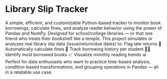 # Library Slip Tracker
A simple, efficient, and customizable Python-based tracker to monitor book borrowings, calculate fines, and analyze reader behavior using the power of Pandas and NumPy. Designed for school/college libraries — or that one friend who treats their bookshelf like a temple.  This project simulates or analyzes real library slip data (issue/return/due dates) to:  Flag late returns 📅  Automatically calculate fines 💸  Track borrowing history per student 🧑‍🎓  Identify most borrowed books 📈  Visualize monthly reading trends 📊  Perfect for data enthusiasts who want to practice time-based analysis, condition-based transformations, and grouping operations in Pandas — all in a relatable use case.
